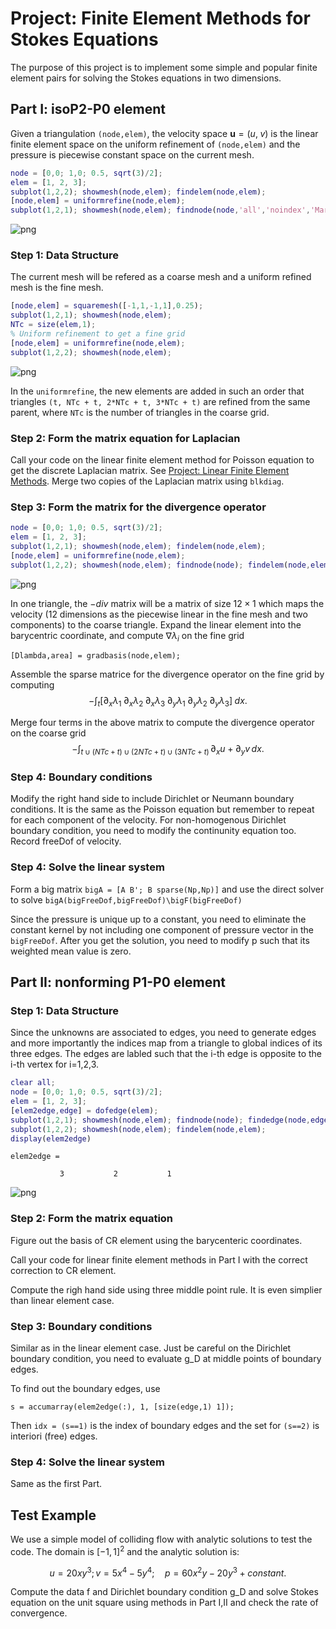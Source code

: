 # Project: Finite Element Methods for Stokes Equations

The purpose of this project is to implement some simple and popular finite
element pairs for solving the Stokes equations in two dimensions.

## Part I: isoP2-P0 element

Given a triangulation `(node,elem)`, the velocity space $\mathbf u = (u, \; v)$ is the linear
finite element space on the uniform refinement of `(node,elem)` and the pressure is piecewise constant space on the current mesh.


```matlab
node = [0,0; 1,0; 0.5, sqrt(3)/2];
elem = [1, 2, 3];
subplot(1,2,2); showmesh(node,elem); findelem(node,elem);
[node,elem] = uniformrefine(node,elem);
subplot(1,2,1); showmesh(node,elem); findnode(node,'all','noindex','MarkerSize',36);
```


    
![png](projectStokes_files/projectStokes_2_0.png)
    


### Step 1: Data Structure
The current mesh will be refered as a coarse mesh and a uniform refined mesh is the fine mesh.


```matlab
[node,elem] = squaremesh([-1,1,-1,1],0.25);
subplot(1,2,1); showmesh(node,elem);
NTc = size(elem,1);
% Uniform refinement to get a fine grid
[node,elem] = uniformrefine(node,elem);
subplot(1,2,2); showmesh(node,elem);
```


    
![png](projectStokes_files/projectStokes_4_0.png)
    


In the `uniformrefine`, the new elements are added in such an order that
triangles `(t, NTc + t, 2*NTc + t, 3*NTc + t)` are refined from the same
parent, where `NTc` is the number of triangles in the coarse grid.

### Step 2: Form the matrix equation for Laplacian

Call your code on the linear finite element method for Poisson equation to get the discrete Laplacian matrix. See [Project: Linear Finite Element Methods](projectFEM.html). Merge two copies of the Laplacian matrix using `blkdiag`.

### Step 3: Form the matrix for the divergence operator


```matlab
node = [0,0; 1,0; 0.5, sqrt(3)/2];
elem = [1, 2, 3];
subplot(1,2,1); showmesh(node,elem); findelem(node,elem);
[node,elem] = uniformrefine(node,elem);
subplot(1,2,2); showmesh(node,elem); findnode(node); findelem(node,elem);
```


    
![png](projectStokes_files/projectStokes_8_0.png)
    


In one triangle, the $-div$ matrix will be a matrix of size $12\times 1$ which maps the velocity (12 dimensions as the piecewise linear in the fine mesh and two components) to the coarse triangle. Expand the linear element into the barycentric coordinate, and compute $\nabla \lambda_i$ on the fine grid 

    [Dlambda,area] = gradbasis(node,elem);

Assemble the sparse matrice for the divergence operator on the fine grid by
computing 
$$
-\int_t [\partial_x \lambda_1 \; \partial_x \lambda_2 \; \partial_x \lambda_3 \; \partial_y \lambda_1 \; \partial_y \lambda_2 \; \partial_y \lambda_3]\; dx.
$$

Merge four terms in the above matrix to compute the divergence operator
on the coarse grid
$$-\int_{t\cup (NTc + t) \cup  (2NTc + t) \cup (3NTc + t)} \, \partial_x u + \partial_y v \, dx.$$

### Step 4: Boundary conditions

Modify the right hand side to include Dirichlet or Neumann boundary
conditions. It is the same as the Poisson equation but remember to repeat for each
component of the velocity. For non-homogenous Dirichlet boundary condition, you need to
modify the continunity equation too. Record freeDof of velocity.

### Step 4: Solve the linear system

Form a big matrix `bigA = [A B'; B sparse(Np,Np)]` and use the
direct solver to solve `bigA(bigFreeDof,bigFreeDof)\bigF(bigFreeDof)`

Since the pressure is unique up to a constant, you need to eliminate the
constant kernel by not including one component of pressure vector in the
`bigFreeDof`. After you get the solution, you need to modify p such that
its weighted mean value is zero.

## Part II: nonforming P1-P0 element


### Step 1: Data Structure
Since the unknowns are associated to edges, you need to generate edges
and more importantly the indices map from a triangle to global indices of
its three edges.  The edges are labled such that the i-th edge is
opposite to the i-th vertex for i=1,2,3.


```matlab
clear all;
node = [0,0; 1,0; 0.5, sqrt(3)/2];
elem = [1, 2, 3];
[elem2edge,edge] = dofedge(elem);
subplot(1,2,1); showmesh(node,elem); findnode(node); findedge(node,edge);
subplot(1,2,2); showmesh(node,elem); findelem(node,elem);
display(elem2edge)
```

    
    elem2edge =
    
               3           2           1
    



    
![png](projectStokes_files/projectStokes_13_1.png)
    


### Step 2: Form the matrix equation

Figure out the basis of CR element using the barycenteric coordinates. 

Call your code for linear finite element methods in Part I with the
correct correction to CR element.

Compute the righ hand side using three middle point rule. It is even
simplier than linear element case.

### Step 3: Boundary conditions

Similar as in the linear element case. Just be careful on the Dirichlet
boundary condition, you need to evaluate g_D at middle points of boundary
edges.

To find out the boundary edges, use

    s = accumarray(elem2edge(:), 1, [size(edge,1) 1]);

Then `idx = (s==1)` is the index of boundary edges and the set for `(s==2)` is interiori (free) edges.

### Step 4: Solve the linear system

Same as the first Part.

## Test Example

We use a simple model of colliding flow with analytic solutions to test
the code. The domain is $[-1,1]^2$ and the analytic solution is:

$$u = 20xy^3; v = 5x^4 - 5y^4; \quad p = 60x^2y - 20y^3 + constant.$$

Compute the data f and Dirichlet boundary condition g_D and solve Stokes
equation on the unit square using methods in Part I,II and check the
rate of convergence.

